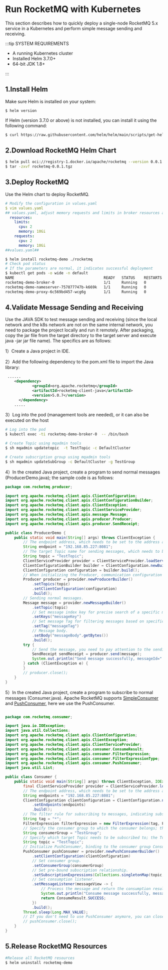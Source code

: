 # Run RocketMQ with Kubernetes

This section describes how to quickly deploy a single-node RocketMQ 5.x service in a Kubernetes and perform simple message sending and receiving.


:::tip SYSTEM REQUIREMENTS

- A running Kubernetes cluster
- Installed Helm 3.7.0+
- 64-bit JDK 1.8+

:::


## 1.Install Helm

Make sure Helm is installed on your system:

```bash
$ helm version
```

If Helm (version 3.7.0 or above) is not installed, you can install it using the following command:

```bash
$ curl https://raw.githubusercontent.com/helm/helm/main/scripts/get-helm-3 | bash
```



## 2.Download RocketMQ Helm Chart

```bash
$ helm pull oci://registry-1.docker.io/apache/rocketmq --version 0.0.1 
$ tar -zxvf rocketmq-0.0.1.tgz
```


## 3.Deploy RocketMQ

Use the Helm chart to deploy RocketMQ.

```yaml
# Modify the configuration in values.yaml
$ vim values.yaml
## values.yaml, adjust memory requests and limits in broker resources according to available memory size ##
  resources:
    limits:
      cpu: 2
      memory: 10Gi
    requests:
      cpu: 2
      memory: 10Gi
##values.yaml##
```

```bash
$ helm install rocketmq-demo ./rocketmq
# Check pod status
# If the parameters are normal, it indicates successful deployment
$ kubectl get pods -o wide -n default
NAME                                        READY   STATUS    RESTARTS       AGE    IP               NODE         NOMINATED NODE   READINESS GATES
rocketmq-demo-broker-0                      1/1     Running   0              6h3m   192.168.58.225   k8s-node02   <none>           <none>
rocketmq-demo-nameserver-757877747b-k669k   1/1     Running   0              6h3m   192.168.58.226   k8s-node02   <none>           <none>
rocketmq-demo-proxy-6c569bd457-wcg6g        1/1     Running   0              6h3m   192.168.85.227   k8s-node01   <none>           <none>
```


## 4.Validate Message Sending and Receiving

Use the JAVA SDK to test message sending and receiving (since the local network and the k8s network are not on the same internal network, you need to package the project locally and run it remotely. After packaging, copy the jar file from the target directory to the target server and execute java -jar jar file name). The specifics are as follows:

1）Create a Java project in IDE.

2）Add the following dependency to the pom.xml file to import the Java library:
```xml
 ...... 
    <dependency>
            <groupId>org.apache.rocketmq</groupId>
            <artifactId>rocketmq-client-java</artifactId>
            <version>5.0.7</version>
      </dependency>
    .....
```
3）Log into the pod (management tools are needed), or it can also be executed on the host
```bash
# Log into the pod
$ kubectl exec -ti rocketmq-demo-broker-0  -- /bin/bash

# Create Topic using mqadmin tools
$ sh mqadmin updatetopic  -t TestTopic -c DefaultCluster

# Create subscription group using mqadmin tools
$ sh mqadmin updateSubGroup -c DefaultCluster -g TestGroup
```
4）In the created Java project, create a program to send normal messages (ProducerDemo.java); the sample code is as follows:

```java
package com.rocketmq.producer;

import org.apache.rocketmq.client.apis.ClientConfiguration;
import org.apache.rocketmq.client.apis.ClientConfigurationBuilder;
import org.apache.rocketmq.client.apis.ClientException;
import org.apache.rocketmq.client.apis.ClientServiceProvider;
import org.apache.rocketmq.client.apis.message.Message;
import org.apache.rocketmq.client.apis.producer.Producer;
import org.apache.rocketmq.client.apis.producer.SendReceipt;

public class ProducerDemo {
    public static void main(String[] args) throws ClientException {
        // The endpoint address, which needs to be set to the address and port list of the Proxy; the following is the proxy address in the k8s environment.
        String endpoint = "192.168.85.227:8081";
        // The target Topic name for sending messages, which needs to be created in advance.
        String topic = "TestTopic";
        ClientServiceProvider provider = ClientServiceProvider.loadService();
        ClientConfigurationBuilder builder = ClientConfiguration.newBuilder().setEndpoints(endpoint);
        ClientConfiguration configuration = builder.build();
        // When initializing the Producer, communication configuration and pre-bound Topic need to be set.
        Producer producer = provider.newProducerBuilder()
            .setTopics(topic)
            .setClientConfiguration(configuration)
            .build();
        // Sending normal messages.
        Message message = provider.newMessageBuilder()
            .setTopic(topic)
            // Set message index key for precise search of a specific message.
            .setKeys("messageKey")
            // Set message Tag for filtering messages based on specific tags on the consumer side.
            .setTag("messageTag")
            // Message body.
            .setBody("messageBody".getBytes())
            .build();
        try {
            // Send the message, you need to pay attention to the sending result and handle failures and other exceptions.
            SendReceipt sendReceipt = producer.send(message);
            System.out.println("Send message successfully, messageId=" + sendReceipt.getMessageId());
        } catch (ClientException e) {
        }
        // producer.close();
    }
}
```

5）In the created Java project, create a program to subscribe to normal messages (Consumer.java). Apache RocketMQ supports [SimpleConsumer](https://rocketmq.apache.org/zh/docs/featureBehavior/06consumertype) and [PushConsumer](https://rocketmq.apache.org/zh/docs/featureBehavior/06consumertype), here we use the PushConsumer.

```java

package com.rocketmq.consumer;

import java.io.IOException;
import java.util.Collections;
import org.apache.rocketmq.client.apis.ClientConfiguration;
import org.apache.rocketmq.client.apis.ClientException;
import org.apache.rocketmq.client.apis.ClientServiceProvider;
import org.apache.rocketmq.client.apis.consumer.ConsumeResult;
import org.apache.rocketmq.client.apis.consumer.FilterExpression;
import org.apache.rocketmq.client.apis.consumer.FilterExpressionType;
import org.apache.rocketmq.client.apis.consumer.PushConsumer;
import java.util.List;

public class Consumer {
    public static void main(String[] args) throws ClientException, IOException, InterruptedException {
        final ClientServiceProvider provider = ClientServiceProvider.loadService();
        // The endpoint address, which needs to be set to the address and port list of the Proxy; the following is the proxy address in the k8s environment.
        String endpoints = "192.168.85.227:8081";
        ClientConfiguration clientConfiguration = ClientConfiguration.newBuilder()
            .setEndpoints(endpoints)
            .build();
        // The filter rule for subscribing to messages, indicating subscription to messages of all Tags.
        String tag = "*";
        FilterExpression filterExpression = new FilterExpression(tag, FilterExpressionType.TAG);
        // Specify the consumer group to which the consumer belongs; the Group needs to be created in advance.
        String consumerGroup = "TestGroup";
        // Specify which target Topic needs to be subscribed to; the Topic needs to be created in advance.
        String topic = "TestTopic";
        // Initialize PushConsumer, binding to the consumer group ConsumerGroup, communication parameters, and subscription relationship.
        PushConsumer pushConsumer = provider.newPushConsumerBuilder()
            .setClientConfiguration(clientConfiguration)
            // Set consumer group.
            .setConsumerGroup(consumerGroup)
            // Set pre-bound subscription relationship.
            .setSubscriptionExpressions(Collections.singletonMap(topic, filterExpression))
            // Set consumption listener.
            .setMessageListener(messageView -> {
                // Process the message and return the consumption result.
                System.out.println("Consume message successfully, messageId=" + messageView.getMessageId());
                return ConsumeResult.SUCCESS;
            })
            .build();
        Thread.sleep(Long.MAX_VALUE);
        // If you don't need to use PushConsumer anymore, you can close this instance.
        // pushConsumer.close();
    }
}

```

## 5.Release RocketMQ Resources

```bash
#Release all RocketMQ resources
$ helm uninstall rocketmq-demo
```

